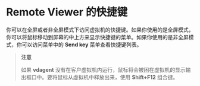# Remote Viewer 的快捷键

你可以在全屏或者非全屏模式下访问虚拟机的快捷键。如果你使用的是全屏模式，你可以将鼠标移动到屏幕的中上方来显示快捷键的菜单。如果你使用的是非全屏模式，你可以访问菜单中的 **Send key** 菜单查看快捷键列表。

> **注意**
>
> 如果 **vdagent** 没有在客户虚拟机内运行，鼠标将会被困在虚拟机的显示输出框口中。要将鼠标从虚拟机中释放出来，使用 **Shift+F12** 组合键。

